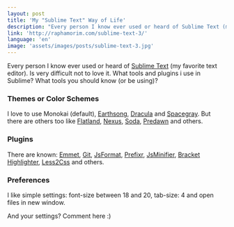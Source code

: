 ```yaml
---
layout: post
title: 'My "Sublime Text" Way of Life'
description: "Every person I know ever used or heard of Sublime Text (my favorite text editor). Is very difficult not to love it. What tools and plugins i use in Sublime? What tools you should know (or be using)?"
link: 'http://raphamorim.com/sublime-text-3/'
language: 'en'
image: 'assets/images/posts/sublime-text-3.jpg'
---
```


Every person I know ever used or heard of [Sublime Text](http://www.sublimetext.com/) (my favorite text editor). Is very difficult not to love it. What tools and plugins i use in Sublime? What tools you should know (or be using)?

<!-- more -->

### Themes or Color Schemes

I love to use Monokai (default), [Earthsong](https://github.com/daylerees/colour-schemes), [Dracula](https://github.com/zenorocha/dracula-theme) and [Spacegray](https://github.com/kkga/spacegray). But there are others too like [Flatland](https://github.com/thinkpixellab/flatland), [Nexus](https://github.com/EleazarCrusader/nexus-theme), [Soda](https://github.com/buymeasoda/soda-theme/), [Predawn](https://github.com/jamiewilson/predawn) and others.

### Plugins

There are known: [Emmet](http://docs.emmet.io/), [Git](https://github.com/kemayo/sublime-text-git), [JsFormat](https://github.com/jdc0589/JsFormat), [Prefixr](https://github.com/wbond/sublime_prefixr), [JsMinifier](https://github.com/cgutierrez/JsMinifier), [Bracket Highlighter](https://github.com/facelessuser/BracketHighlighter), [Less2Css](https://github.com/timdouglas/sublime-less2css) and others.

### Preferences
I like simple settings: font-size between 18 and 20, tab-size: 4 and open files in new window.

And your settings? Comment here :)





